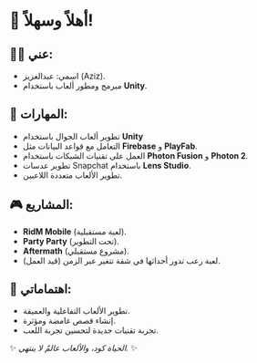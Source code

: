 # 👋 أهلاً وسهلاً!

## 🧑‍💻 عني:
- اسمي: عبدالعزيز (Aziz).
- مبرمج ومطور ألعاب باستخدام **Unity**.


## 🚀 المهارات:
- تطوير ألعاب الجوال باستخدام **Unity** 
- التعامل مع قواعد البيانات مثل **Firebase** و **PlayFab**.
- العمل على تقنيات الشبكات باستخدام **Photon Fusion** و **Photon 2**.
- تطوير عدسات Snapchat باستخدام **Lens Studio**.
- تطوير الألعاب متعددة اللاعبين.

## 🎮 المشاريع:
- **RidM Mobile** (لعبة مستقبلية).
- **Party Party** (تحت التطوير).
- **Aftermath** (مشروع مستقبلي).
- لعبة رعب تدور أحداثها في شقة تتغير عبر الزمن (قيد العمل).

## 🌟 اهتماماتي:
- تطوير الألعاب التفاعلية والعميقة.
- إنشاء قصص غامضة ومؤثرة.
- تجربة تقنيات جديدة لتحسين تجربة اللعب.


✨ *الحياة كود، والألعاب عالمٌ لا ينتهي.* ✨
